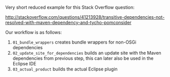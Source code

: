 Very short reduced example for this Stack Overflow question:

http://stackoverflow.com/questions/41213928/transitive-dependencies-not-resolved-with-maven-dependency-and-tycho-pomconsider

Our workflow is as follows:

1. `01_bundle_wrappers` creates bundle wrappers for non-OSGi dependencies
2. `02_update_site_for_dependencies` builds an update site with the Maven dependencies from previous step, this can later also be used in the Eclipse IDE
3. `03_actual_product` builds the actual Eclipse plugin

